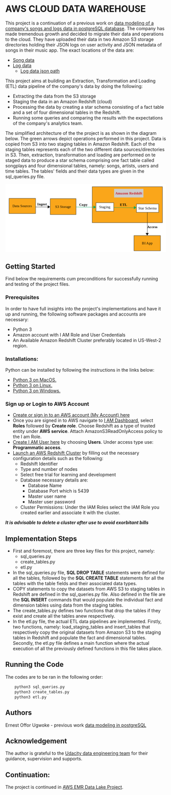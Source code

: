 # AWS CLOUD DATA WAREHOUSE
This project is a continuation of a previous work on [data modeling of a company's songs and logs data in postgreSQL database](https://gitlab.com/offor20/data_modeling_with_postgreSQL). The company has made tremendous growth and decided to migrate their data and operations to the cloud. They have uploaded their data in two Amazon S3 storage directories holding their JSON logs on user activity and JSON metadata of songs in their music app. The exact locations of the data are:
* [Song data](s3://udacity-dend/song_data)
* [Log data](s3://udacity-dend/log_data)
    * [Log data json path](s3://udacity-dend/log_json_path.json)

This project aims at building an Extraction, Transformation and Loading (ETL) data pipeline of the company's data by doing the following:
* Extracting the data from the S3 storage
* Staging the data in an Amazon Redshift (cloud)
* Processing the data by creating a star schema consisting of a fact table and a set of four dimensional tables in the Redshift.
* Running some queries and comparing the results with the expectations of the company's analytics team.

<p>
The simplified architecture of the the project is as shown in the diagram below. The green arrows depict operations performed in this project. Data is copied from S3 into two staging tables in Amazon Redshift. Each of the staging tables represents each of the two different data sources/directories in S3. Then,  extraction, transformation and loading are performed on te staged data to produce a star schema comprising one fact table called songplays and four dimensional tables, namely: songs, artists, users and time tables. The tables' fields and their data types are given in the sql_queries.py file.

![DWH Architecture](/images/dwh_achitect.png)
</p>

## Getting Started
Find below the requirements cum preconditions for successfully running and testing of the project files. 
### Prerequisites
In order to have full insights into the project's implementations and have it up and running, the following software packages and accounts are necessary:
*   Python 3
* Amazon account with I AM Role and User Credentials
* An Available Amazon Redshift Cluster preferably located in US-West-2 region.

### Installations:
Python can be installed by following the instructions in the links below:
* [Python 3 on MacOS.](https://docs.python-guide.org/starting/install3/osx/#install3-osx)
*  [Python 3 on Linux.](https://docs.python-guide.org/starting/install3/linux/#install3-linux)
* [Python 3 on Windows.](https://docs.python-guide.org/starting/install3/win/#install3-windows)
### Sign up or Login to AWS Account
* [Create or sign in to an AWS account (My Account) here](https://aws.amazon.com/premiumsupport/knowledge-center/create-and-activate-aws-account/)
* Once you are signed in to AWS navigate to [I AM Dashboard](https://console.aws.amazon.com/iam/), select **Roles** followed by **Create role**. Choose Redshift as a type of trusted entity under **AWS service**. Attach AmazonS3ReadOnlyAccess policy to the I am Role. 
* [Create I AM User here](https://console.aws.amazon.com/iam/) by choosing **Users**. Under access type use: **Programmatic access**.
* [Launch an AWS Redshift Cluster](https://console.aws.amazon.com/redshift/) by filling out the necessary configuration details such as the following:
    * Redshift Identifier
    * Type and number of nodes
    * Select free trial for learning and development
    * Database necessary details are:
        * Database Name
        * Database Port which is 5439
        * Master user name
        * Master user password
    * Cluster Permissions: Under the IAM Roles select the IAM Role you created earlier and associate it with the cluster.

***It is advisable to delete a cluster after use to avoid exorbitant bills*** 

## Implementation Steps
* First and foremost, there are three key files for this project, namely:
    * sql_queries.py
    * create_tables.py
    * etl.py
* In the sql_queries.py file, **SQL  DROP TABLE** statements were defined for all the tables, followed by the **SQL CREATE TABLE** statements for all the tables with the table fields and their associated data types.
* COPY statements to copy the datasets from AWS S3 to staging tables in Redshift are defined in the sql_queries.py file. Also defined in the file are the **SQL INSERT** commands that would populate the individual fact and dimension tables using data from the staging tables. 
* The create_tables.py defines two functions that drop the tables if they exist and create all the tables anew respectively.
* In the etl.py file, the actual ETL data pipelines are implemented. Firstly, two functions, namely: load_staging_tables and insert_tables that respectively copy the original datasets from Amazon S3 to the staging tables in Redshift and populate the fact and dimensional tables. Secondly, the etl.py file defines a main function where the actual execution of all the previously defined functions in this file takes place. 

## Running the Code
The codes are to be ran in the following order:
``` 
    python3 sql_queries.py
    python3 create_tables.py
    python3 etl.py 
```
## Authors
Ernest Offor Ugwoke - previous work [data modeling in postgreSQL](https://gitlab.com/offor20/data_modeling_with_postgreSQL)

## Acknowledgement
The author is grateful to the [Udacity data engineering team](www.udacity.com) for their guidance, supervision and supports.

## Continuation:
The project is continued in [AWS EMR Data Lake Project](https://gitlab.com/offor20/data_lake_in_aws_emr). 